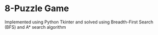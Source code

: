 # 8-Puzzle Game

Implemented using Python Tkinter and solved using Breadth-First Search (BFS) and A* search algorithm
